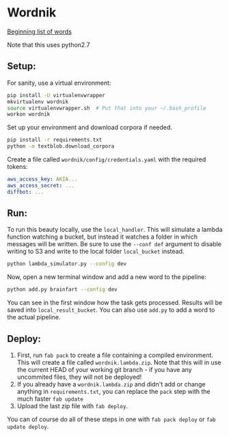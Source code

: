 # Wordnik

[Beginning list of words](https://docs.google.com/spreadsheets/d/16B0JcXGeL_5I8eBjgwGH2AgjTsDqtNbM63CduiMT0xY/edit?ts=56410abb#gid=0)

Note that this uses python2.7

## Setup:

For sanity, use a virtual environment:

```sh
pip install -U virtualenvwrapper
mkvirtualenv wordnik
source virtualenvwrapper.sh  # Put that into your ~/.bash_profile
workon wordnik
```

Set up your environment and download corpora if needed.

```sh
pip install -r requirements.txt
python -m textblob.download_corpora
```

Create a file called `wordnik/config/credentials.yaml` with the required tokens:

```yaml
aws_access_key: AKIA...
aws_access_secret: ...
diffbot: ...
```

## Run:

To run this beauty locally, use the `local_handler`. This will simulate a lambda function watching a bucket, but instead it watches a folder in which messages will be written. Be sure to use the `--conf def` argument to disable writing to S3 and write to the local folder `local_bucket` instead.

```sh
python lambda_simulator.py --config dev
```

Now, open a new terminal window and add a new word to the pipeline:

```sh
python add.py brainfart --config dev
```

You can see in the first window how the task gets processed. Results will be saved into `local_result_bucket`. You can also use `add.py` to add a word to the actual pipeline.


## Deploy:

1. First, run `fab pack` to create a file containing a compiled environment. This will create a file called `wordnik.lambda.zip`. Note that this will in use the current HEAD of your working git branch - if you have any uncommited files, they will not be deployed!
2. If you already have a `wordnik.lambda.zip` and didn't add or change anything in `requirements.txt`, you can replace the `pack` step with the much faster `fab update`
2. Upload the last zip file with `fab deploy`.

You can of course do all of these steps in one with `fab pack deploy` or `fab update deploy`.

